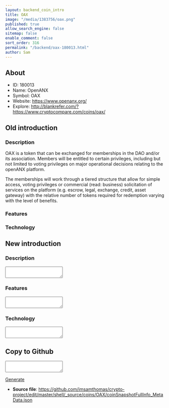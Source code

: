 ```yaml
---
layout: backend_coin_intro
title: OAX
image: "/media/1383756/oax.png"
published: true
allow_search_engine: false
sitemap: false
enable_comment: false
sort_order: 316
permalink: "/backend/oax-180013.html"
author: Sam
---
```


## About

- ID: 180013
- Name: OpenANX
- Symbol: OAX
- Website: https://www.openanx.org/
- Explore: http://blankrefer.com/?https://www.cryptocompare.com/coins/oax/


## Old introduction

### Description

<p><span>OAX is a token that can be exchanged for memberships in the DAO and/or its association. Members will be entitled to certain privileges, including but not limited to voting privileges on major operational decisions relating to the openANX platform. </span></p><p><span>The memberships will work through a tiered structure that allow for simple access, voting privileges or commercial (read: business) solicitation of services on the platform (e.g. escrow, legal, exchange, credit, asset gateway) with the relative number of tokens required for redemption varying with the level of benefits.</span></p>

### Features


### Technology




## New introduction


### Description
<textarea id="meta_description" name="description"></textarea>

### Features
<textarea id="meta_features" name="features"></textarea>

### Technology
<textarea id="meta_technology" name="technology"></textarea>


## Copy to Github

<textarea id="coinsnapshotfullinfo_metadata"></textarea>

<a href="#gen" onclick="generateMetaDatJson()">Generate</a>

- **Source file**: <a href="https://github.com/imsamthomas/crypto-project/edit/master/shell/_source/coins/OAX/coinSnapshotFullInfo_MetaData.json">https://github.com/imsamthomas/crypto-project/edit/master/shell/_source/coins/OAX/coinSnapshotFullInfo_MetaData.json</a>

